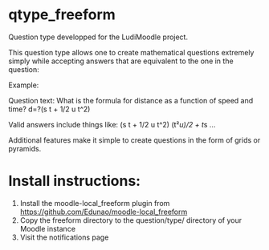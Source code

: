 # qtype_freeform
Question type developped for the LudiMoodle project.

This question type allows one to create mathematical questions extremely simply while accepting answers that are equivalent to the one in the question:

Example:

Question text:
What is the formula for distance as a function of speed and time? d=?(s t + 1/2 u t^2) 

Valid answers include things like:
(s t + 1/2 u t^2)
(t²*u)/2 + t*s
...

Additional features make it simple to create questions in the form of grids or pyramids.


# Install instructions:

1. Install the moodle-local_freeform plugin from https://github.com/Edunao/moodle-local_freeform
2. Copy the freeform directory to the question/type/ directory of your Moodle instance
3. Visit the notifications page


